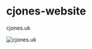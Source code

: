 # cjones-website
cjones.uk

![cjones.uk](https://github.com/ChrisJones87/cjones-website/workflows/cjones.uk/badge.svg?branch=master)
